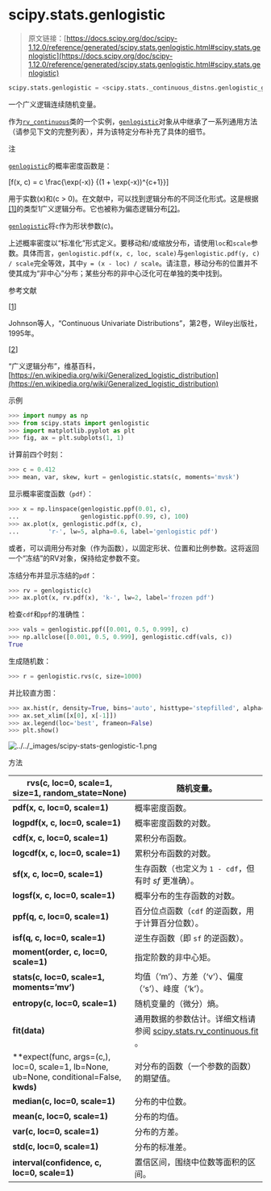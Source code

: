 # scipy.stats.genlogistic

> 原文链接：[https://docs.scipy.org/doc/scipy-1.12.0/reference/generated/scipy.stats.genlogistic.html#scipy.stats.genlogistic](https://docs.scipy.org/doc/scipy-1.12.0/reference/generated/scipy.stats.genlogistic.html#scipy.stats.genlogistic)

```py
scipy.stats.genlogistic = <scipy.stats._continuous_distns.genlogistic_gen object>
```

一个广义逻辑连续随机变量。

作为[`rv_continuous`](scipy.stats.rv_continuous.html#scipy.stats.rv_continuous "scipy.stats.rv_continuous")类的一个实例，[`genlogistic`](#scipy.stats.genlogistic "scipy.stats.genlogistic")对象从中继承了一系列通用方法（请参见下文的完整列表），并为该特定分布补充了具体的细节。

注

[`genlogistic`](#scipy.stats.genlogistic "scipy.stats.genlogistic")的概率密度函数是：

\[f(x, c) = c \frac{\exp(-x)} {(1 + \exp(-x))^{c+1}}\]

用于实数\(x\)和\(c > 0\)。在文献中，可以找到逻辑分布的不同泛化形式。这是根据[[1]](#r79cd857a58b5-1)的类型1广义逻辑分布。它也被称为偏态逻辑分布[[2]](#r79cd857a58b5-2)。

[`genlogistic`](#scipy.stats.genlogistic "scipy.stats.genlogistic")将`c`作为形状参数\(c\)。

上述概率密度以“标准化”形式定义。要移动和/或缩放分布，请使用`loc`和`scale`参数。具体而言，`genlogistic.pdf(x, c, loc, scale)`与`genlogistic.pdf(y, c) / scale`完全等效，其中`y = (x - loc) / scale`。请注意，移动分布的位置并不使其成为“非中心”分布；某些分布的非中心泛化可在单独的类中找到。

参考文献

[[1](#id1)]

Johnson等人，“Continuous Univariate Distributions”，第2卷，Wiley出版社，1995年。

[[2](#id2)]

“广义逻辑分布”，维基百科，[https://en.wikipedia.org/wiki/Generalized_logistic_distribution](https://en.wikipedia.org/wiki/Generalized_logistic_distribution)

示例

```py
>>> import numpy as np
>>> from scipy.stats import genlogistic
>>> import matplotlib.pyplot as plt
>>> fig, ax = plt.subplots(1, 1) 
```

计算前四个时刻：

```py
>>> c = 0.412
>>> mean, var, skew, kurt = genlogistic.stats(c, moments='mvsk') 
```

显示概率密度函数（`pdf`）：

```py
>>> x = np.linspace(genlogistic.ppf(0.01, c),
...                 genlogistic.ppf(0.99, c), 100)
>>> ax.plot(x, genlogistic.pdf(x, c),
...        'r-', lw=5, alpha=0.6, label='genlogistic pdf') 
```

或者，可以调用分布对象（作为函数），以固定形状、位置和比例参数。这将返回一个“冻结”的RV对象，保持给定参数不变。

冻结分布并显示冻结的`pdf`：

```py
>>> rv = genlogistic(c)
>>> ax.plot(x, rv.pdf(x), 'k-', lw=2, label='frozen pdf') 
```

检查`cdf`和`ppf`的准确性：

```py
>>> vals = genlogistic.ppf([0.001, 0.5, 0.999], c)
>>> np.allclose([0.001, 0.5, 0.999], genlogistic.cdf(vals, c))
True 
```

生成随机数：

```py
>>> r = genlogistic.rvs(c, size=1000) 
```

并比较直方图：

```py
>>> ax.hist(r, density=True, bins='auto', histtype='stepfilled', alpha=0.2)
>>> ax.set_xlim([x[0], x[-1]])
>>> ax.legend(loc='best', frameon=False)
>>> plt.show() 
```

![../../_images/scipy-stats-genlogistic-1.png](../Images/4e351c9694484f13827e75b2ccf5be27.png)

方法

| **rvs(c, loc=0, scale=1, size=1, random_state=None)** | 随机变量。 |
| --- | --- |
| **pdf(x, c, loc=0, scale=1)** | 概率密度函数。 |
| **logpdf(x, c, loc=0, scale=1)** | 概率密度函数的对数。 |
| **cdf(x, c, loc=0, scale=1)** | 累积分布函数。 |
| **logcdf(x, c, loc=0, scale=1)** | 累积分布函数的对数。 |
| **sf(x, c, loc=0, scale=1)** | 生存函数（也定义为 `1 - cdf`，但有时 *sf* 更准确）。 |
| **logsf(x, c, loc=0, scale=1)** | 概率分布的生存函数的对数。 |
| **ppf(q, c, loc=0, scale=1)** | 百分位点函数（`cdf` 的逆函数，用于计算百分位数）。 |
| **isf(q, c, loc=0, scale=1)** | 逆生存函数（即 `sf` 的逆函数）。 |
| **moment(order, c, loc=0, scale=1)** | 指定阶数的非中心矩。 |
| **stats(c, loc=0, scale=1, moments=’mv’)** | 均值（‘m’）、方差（‘v’）、偏度（‘s’）、峰度（‘k’）。 |
| **entropy(c, loc=0, scale=1)** | 随机变量的（微分）熵。 |
| **fit(data)** | 通用数据的参数估计。详细文档请参阅 [scipy.stats.rv_continuous.fit](https://docs.scipy.org/doc/scipy/reference/generated/scipy.stats.rv_continuous.fit.html#scipy.stats.rv_continuous.fit) 。 |
| **expect(func, args=(c,), loc=0, scale=1, lb=None, ub=None, conditional=False, **kwds)** | 对分布的函数（一个参数的函数）的期望值。 |
| **median(c, loc=0, scale=1)** | 分布的中位数。 |
| **mean(c, loc=0, scale=1)** | 分布的均值。 |
| **var(c, loc=0, scale=1)** | 分布的方差。 |
| **std(c, loc=0, scale=1)** | 分布的标准差。 |
| **interval(confidence, c, loc=0, scale=1)** | 置信区间，围绕中位数等面积的区间。 |
